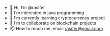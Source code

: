 - 👋 Hi, I’m @rasifer
- 👀 I’m interested in java programming
- 🌱 I’m currently learning cryptocurrency project
- 💞️ I’m to collaborate on blockchain projects
- 📫 How to reach me, email rasifer@gmail.com

<!---
rasifer/rasifer is a ✨ special ✨ repository because its `README.md` (this file) appears on your GitHub profile.
You can click the Preview link to take a look at your changes.
--->
